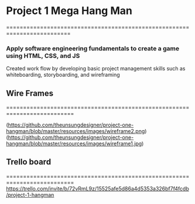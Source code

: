  
# Project 1 Mega Hang Man
=========================================================================
 
### Apply software engineering fundamentals to create a game using HTML, CSS, and JS
Created work flow by developing basic project management skills such as whiteboarding, storyboarding, and wireframing


## Wire Frames
==========================================================================

(https://github.com/theunsungdesigner/project-one-hangman/blob/master/resources/images/wireframe2.png)
(https://github.com/theunsungdesigner/project-one-hangman/blob/master/resources/images/wireframe1.jpg)

## Trello board
==========================================================================
https://trello.com/invite/b/72vRmL9z/15525afe5d86a4d5353a326bf7f4fcdb/project-1-hangman

